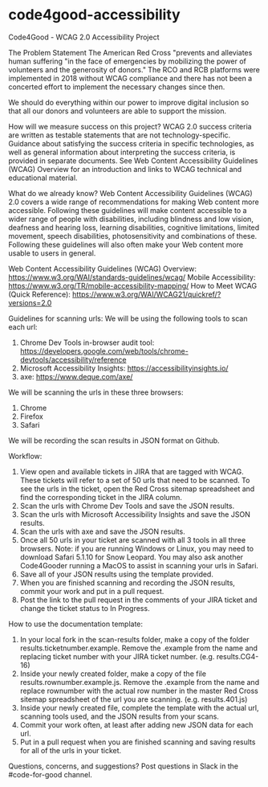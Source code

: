 # code4good-accessibility

Code4Good - WCAG 2.0 Accessibility Project

The Problem Statement
The American Red Cross "prevents and alleviates human suffering "in the face of emergencies by mobilizing the power of volunteers and the generosity of donors." The RCO and RCB platforms were implemented in 2018 without WCAG compliance and there has not been a concerted effort to implement the necessary changes since then.

We should do everything within our power to improve digital inclusion so that all our donors and volunteers are able to support the mission.

How will we measure success on this project?
WCAG 2.0 success criteria are written as testable statements that are not technology-specific. Guidance about satisfying the success criteria in specific technologies, as well as general information about interpreting the success criteria, is provided in separate documents. See Web Content Accessibility Guidelines (WCAG) Overview for an introduction and links to WCAG technical and educational material.

What do we already know?
Web Content Accessibility Guidelines (WCAG) 2.0 covers a wide range of recommendations for making Web content more accessible. Following these guidelines will make content accessible to a wider range of people with disabilities, including blindness and low vision, deafness and hearing loss, learning disabilities, cognitive limitations, limited movement, speech disabilities, photosensitivity and combinations of these. Following these guidelines will also often make your Web content more usable to users in general.

Web Content Accessibility Guidelines (WCAG) Overview: https://www.w3.org/WAI/standards-guidelines/wcag/
Mobile Accessibility: https://www.w3.org/TR/mobile-accessibility-mapping/
How to Meet WCAG (Quick Reference): https://www.w3.org/WAI/WCAG21/quickref/?versions=2.0

Guidelines for scanning urls:
We will be using the following tools to scan each url:
1. Chrome Dev Tools in-browser audit tool: https://developers.google.com/web/tools/chrome-devtools/accessibility/reference
2. Microsoft Accessibility Insights: https://accessibilityinsights.io/
3. axe: https://www.deque.com/axe/

We will be scanning the urls in these three browsers:
1. Chrome
2. Firefox
3. Safari

We will be recording the scan results in JSON format on Github.

Workflow:
1. View open and available tickets in JIRA that are tagged with WCAG.  These tickets will refer to a set of 50 urls that need to be scanned.  To see the urls in the ticket, open the Red Cross sitemap spreadsheet and find the corresponding ticket in the JIRA column.
2. Scan the urls with Chrome Dev Tools and save the JSON results.
3. Scan the urls with Microsoft Accessibility Insights and save the JSON results.
4. Scan the urls with axe and save the JSON results.
5. Once all 50 urls in your ticket are scanned with all 3 tools in all three browsers. Note: if you are running Windows or Linux, you may need to download Safari 5.1.10 for Snow Leopard.  You may also ask another Code4Gooder running a MacOS to assist in scanning your urls in Safari.
6. Save all of your JSON results using the template provided.
7. When you are finished scanning and recording the JSON results, commit your work and put in a pull request.
8. Post the link to the pull request in the comments of your JIRA ticket and change the ticket status to In Progress.

How to use the documentation template:
1. In your local fork in the scan-results folder, make a copy of the folder results.ticketnumber.example.  Remove the .example from the name and replacing ticket number with your JIRA ticket number. (e.g. results.CG4-16)
2. Inside your newly created folder, make a copy of the file results.rownumber.example.js.  Remove the .example from the name and replace rownumber with the actual row number in the master Red Cross sitemap spreadsheet of the url you are scanning. (e.g. results.401.js)
3. Inside your newly created file, complete the template with the actual url, scanning tools used, and the JSON results from your scans.
4. Commit your work often, at least after adding new JSON data for each url.
5. Put in a pull request when you are finished scanning and saving results for all of the urls in your ticket.


Questions, concerns, and suggestions?  Post questions in Slack in the #code-for-good channel.